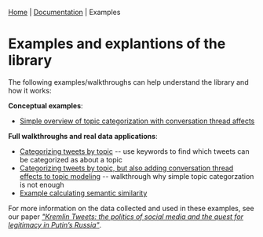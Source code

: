  [Home](../README.md) | [Documentation](https://sergegoussev.github.io/nlpru-docs/) | Examples

# Examples and explantions of the library

The following examples/walkthroughs can help understand the library and how it works:

**Conceptual examples**:
* [Simple overview of topic categorization with conversation thread affects](Topic_and_conversation_thread_categorization_simple.ipynb)

**Full walkthroughs and real data applications**:
* [Categorizing tweets by topic](nlpru_topic_categorization_walkthrough.ipynb) -- use keywords to find which tweets can be categorized as about a topic
* [Categorizing tweets by topic, but also adding conversation thread effects to topic modeling](Categorizing_by_topic_using_conversation_threads.ipynb) -- walkthrough why simple topic categorzation is not enough
* [Example calculating semantic similarity](Examples_of_semantic_similarity.ipynb)

For more information on the data collected and used in these examples, see our paper [*"Kremlin Tweets: the politics of social media and the quest for legitimacy in Putin’s Russia"*](https://www.rudatalab.com/analysis/).